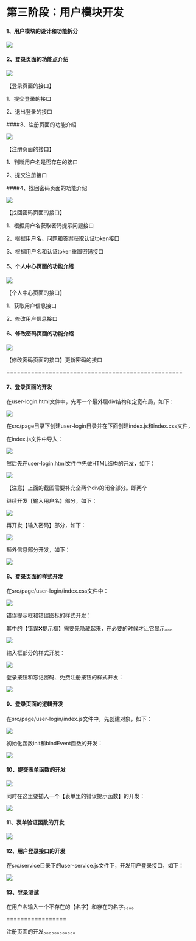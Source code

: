 # 第三阶段：用户模块开发

#### 1、用户模块的设计和功能拆分

![](https://tva1.sinaimg.cn/large/006y8mN6ly1g7c8qdp1s4j30ug0f8wfp.jpg)

#### 2、登录页面的功能点介绍

![](https://tva1.sinaimg.cn/large/006y8mN6ly1g7c8sqhp3qj30u20egaah.jpg)

【登录页面的接口】

1、提交登录的接口

2、退出登录的接口

####3、注册页面的功能介绍

![](https://tva1.sinaimg.cn/large/006y8mN6ly1g7c8und0hij30ug0e6jrx.jpg)

【注册页面的接口】

1、判断用户名是否存在的接口

2、提交注册接口

####4、找回密码页面的功能介绍

![](https://tva1.sinaimg.cn/large/006y8mN6ly1g7c8xm1fkaj30u60em751.jpg)

【找回密码页面的接口】

1、根据用户名获取密码提示问题接口

2、根据用户名、问题和答案获取认证token接口

3、根据用户名和认证token重置密码接口

#### 5、个人中心页面的功能介绍

![](https://tva1.sinaimg.cn/large/006y8mN6ly1g7c90h3vdrj30ui0esjrm.jpg)

【个人中心页面的接口】

1、获取用户信息接口

2、修改用户信息接口

#### 6、修改密码页面的功能介绍

![](https://tva1.sinaimg.cn/large/006y8mN6ly1g7c92n9le1j30uy0ew0t5.jpg)

【修改密码页面的接口】更新密码的接口

==================================================

#### 7、登录页面的开发

在user-login.html文件中，先写一个最外层div结构和定宽布局，如下：

![](https://tva1.sinaimg.cn/large/006y8mN6ly1g7c9h3uphbj30n205iq2w.jpg)

在src/page目录下创建user-login目录并在下面创建index.js和index.css文件，

在index.js文件中导入：

![](https://tva1.sinaimg.cn/large/006y8mN6ly1g7c9m90pouj316q09kwew.jpg)

然后先在user-login.html文件中先做HTML结构的开发，如下：

![](https://tva1.sinaimg.cn/large/006y8mN6ly1g7c9uzryl0j31040ci3yw.jpg)

【注意】上面的截图需要补充全两个div的闭合部分。即两个</div>

继续开发【输入用户名】部分，如下：

![](https://tva1.sinaimg.cn/large/006y8mN6ly1g7c9xgzyrdj314u0b4wf1.jpg)

再开发【输入密码】部分，如下：

![](https://tva1.sinaimg.cn/large/006y8mN6ly1g7c9ym65cij31600a6gm0.jpg)

额外信息部分开发，如下：

![](https://tva1.sinaimg.cn/large/006y8mN6ly1g7c9zq4n1aj31580ciq3e.jpg)

#### 8、登录页面的样式开发

在src/page/user-login/index.css文件中：

![](https://tva1.sinaimg.cn/large/006y8mN6ly1g7ca3n8mzmj315g0sct9x.jpg)

错误提示框和错误图标的样式开发：

其中的【错误❌提示框】需要先隐藏起来，在必要的时候才让它显示。。。

![](https://tva1.sinaimg.cn/large/006y8mN6ly1g7ca5gkydzj31520m43zk.jpg)

输入框部分的样式开发：

![](https://tva1.sinaimg.cn/large/006y8mN6ly1g7ca73cl0tj316c0u00uh.jpg)

登录按钮和忘记密码、免费注册按钮的样式开发：

![](https://tva1.sinaimg.cn/large/006y8mN6ly1g7ca8yxvmxj31860kaaaw.jpg)

#### 9、登录页面的逻辑开发

在src/page/user-login/index.js文件中，先创建对象，如下：

![](https://tva1.sinaimg.cn/large/006y8mN6ly1g7cadpam9rj30l204m0ss.jpg)

初始化函数init和bindEvent函数的开发：

![](https://tva1.sinaimg.cn/large/006y8mN6ly1g7caiwch2aj314s0migmf.jpg)

#### 10、提交表单函数的开发

![](https://tva1.sinaimg.cn/large/006y8mN6ly1g7cal9f1wij31fs0sm75y.jpg)

同时在这里要插入一个【表单里的错误提示函数】的开发：

![](https://tva1.sinaimg.cn/large/006y8mN6ly1g7cb0n1axhj31as0ccgly.jpg)

#### 11、表单验证函数的开发

![](https://tva1.sinaimg.cn/large/006y8mN6ly1g7caqner21j31au0oujsg.jpg)

#### 12、用户登录接口的开发

在src/service目录下的user-service.js文件下，开发用户登录接口，如下：

![](https://tva1.sinaimg.cn/large/006y8mN6ly1g7caxoe2sgj31260e0aae.jpg)

#### 13、登录测试

在用户名输入一个不存在的【名字】和存在的名字。。。。

=================

注册页面的开发。。。。。。。。。。。。



































